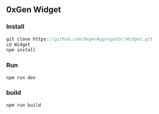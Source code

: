 ## 0xGen Widget


### Install
```javascript
git clone https://github.com/0xgenAggregator/Widget.git
cd Widget
npm install
```

### Run
```javascript
npm run dev
```

### build
```javascript
npm run build
```
